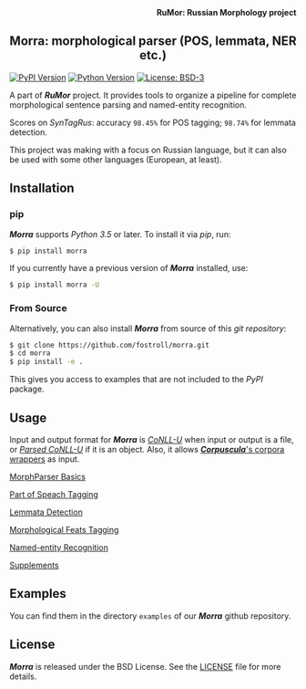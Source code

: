 <div align="right"><strong>RuMor: Russian Morphology project</strong></div>
<h2 align="center">Morra: morphological parser (POS, lemmata, NER etc.)</h2>

[![PyPI Version](https://img.shields.io/pypi/v/morra?color=blue)](https://pypi.org/project/morra/)
[![Python Version](https://img.shields.io/pypi/pyversions/morra?color=blue)](https://www.python.org/)
[![License: BSD-3](https://img.shields.io/badge/License-BSD-brightgreen.svg)](https://opensource.org/licenses/BSD-3-Clause)

A part of ***RuMor*** project. It provides tools to organize a pipeline for
complete morphological sentence parsing and named-entity recognition.

Scores on *SynTagRus*: accuracy `98.45%` for POS tagging; `98.74%` for lemmata
detection.

This project was making with a focus on Russian language, but it can also be
used with some other languages (European, at least).

## Installation

### pip

***Morra*** supports *Python 3.5* or later. To install it via *pip*, run:
```sh
$ pip install morra
```

If you currently have a previous version of ***Morra*** installed, use:
```sh
$ pip install morra -U
```

### From Source

Alternatively, you can also install ***Morra*** from source of this *git
repository*:
```sh
$ git clone https://github.com/fostroll/morra.git
$ cd morra
$ pip install -e .
```
This gives you access to examples that are not included to the *PyPI* package.

## Usage

Input and output format for ***Morra*** is
[*CoNLL-U*](https://universaldependencies.org/format.html) when input or
output is a file, or
[*Parsed CoNLL-U*](https://github.com/fostroll/corpuscula/blob/master/doc/README_PARSED_CONLLU.md)
if it is an object. Also, it allows
[***Corpuscula***'s corpora wrappers](https://github.com/fostroll/corpuscula/blob/master/doc/README_CORPORA.md)
as input.

[MorphParser Basics](https://github.com/fostroll/morra/blob/master/doc/README_BASICS.md)

[Part of Speach Tagging](https://github.com/fostroll/morra/blob/master/doc/README_POS.md)

[Lemmata Detection](https://github.com/fostroll/morra/blob/master/doc/README_LEMMA.md)

[Morphological Feats Tagging](https://github.com/fostroll/morra/blob/master/doc/README_FEATS.md)

[Named-entity Recognition](https://github.com/fostroll/morra/blob/master/doc/README_NER.md)

[Supplements](https://github.com/fostroll/morra/blob/master/doc/README_SUPPLEMENTS.md)

## Examples

You can find them in the directory `examples` of our ***Morra*** github
repository.

## License

***Morra*** is released under the BSD License. See the
[LICENSE](https://github.com/fostroll/morra/blob/master/LICENSE) file for more
details.
